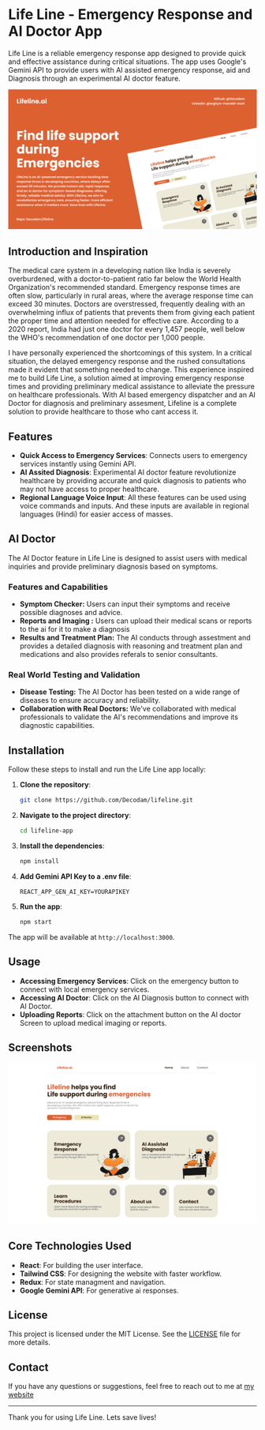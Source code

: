 # Life Line - Emergency Response and AI Doctor App
Life Line is a reliable emergency response app designed to provide quick and effective assistance during critical situations. The app uses Google's Gemini API to provide users with AI assisted emergency response, aid and Diagnosis through an experimental AI doctor feature.

![Life Line Poster](./screenshots/poster.png)

## Introduction and Inspiration

The medical care system in a developing nation like India is severely overburdened, with a doctor-to-patient ratio far below the World Health Organization's recommended standard. Emergency response times are often slow, particularly in rural areas, where the average response time can exceed 30 minutes. Doctors are overstressed, frequently dealing with an overwhelming influx of patients that prevents them from giving each patient the proper time and attention needed for effective care. According to a 2020 report, India had just one doctor for every 1,457 people, well below the WHO's recommendation of one doctor per 1,000 people.

I have personally experienced the shortcomings of this system. In a critical situation, the delayed emergency response and the rushed consultations made it evident that something needed to change. This experience inspired me to build Life Line, a solution aimed at improving emergency response times and providing preliminary medical assistance to alleviate the pressure on healthcare professionals. With AI based emergency dispatcher and an AI Doctor for diagnosis and preliminary assesment, Lifeline is a complete solution to provide healthcare to those who cant access it.


## Features

- **Quick Access to Emergency Services**: Connects users to emergency services instantly using Gemini API.
- **AI Assited Diagnosis**: Experimental AI doctor feature revolutionize healthcare by providing accurate and quick diagnosis to patients who may not have access to proper healthcare.
- **Regional Language Voice Input**: All these features can be used using voice commands and inputs. And these inputs are available in regional languages (Hindi) for easier access of masses.

## AI Doctor
The AI Doctor feature in Life Line is designed to assist users with medical inquiries and provide preliminary diagnosis based on symptoms.

### Features and Capabilities
- **Symptom Checker:** Users can input their symptoms and receive possible diagnoses and advice.
- **Reports and Imaging :** Users can upload their medical scans or reports to the ai for it to make a diagnosis
- **Results and Treatment Plan:** The AI conducts through assestment and provides a detailed diagnosis with reasoning and treatment plan and medications and also provides referals to senior consultants.


### Real World Testing and Validation
- **Disease Testing:** The AI Doctor has been tested on a wide range of diseases to ensure accuracy and reliability.
- **Collaboration with Real Doctors:** We've collaborated with medical professionals to validate the AI's recommendations and improve its diagnostic capabilities.

## Installation

Follow these steps to install and run the Life Line app locally:

1. **Clone the repository**:
    ```sh
    git clone https://github.com/Decodam/lifeline.git
    ```

2. **Navigate to the project directory**:
    ```sh
    cd lifeline-app
    ```

3. **Install the dependencies**:
    ```sh
    npm install
    ```

3. **Add Gemini API Key to a .env file**:
    ```.env
    REACT_APP_GEN_AI_KEY=YOURAPIKEY
    ```

4. **Run the app**:
    ```sh
    npm start
    ```

The app will be available at `http://localhost:3000`.

## Usage

- **Accessing Emergency Services**: Click on the emergency button to connect with local emergency services.
- **Accessing AI Doctor**: Click on the AI Diagnosis button to connect with AI Doctor.
- **Uploading Reports**: Click on the attachment button on the AI doctor Screen to upload medical imaging or reports.


## Screenshots

![Life Line LandingPage](./screenshots/landing.png)

## Core Technologies Used

- **React**: For building the user interface.
- **Tailwind CSS**: For designing the website with faster workflow.
- **Redux**: For state managment and navigation.
- **Google Gemini API**: For generative ai responses.


## License

This project is licensed under the MIT License. See the [LICENSE](LICENSE) file for more details.

## Contact

If you have any questions or suggestions, feel free to reach out to me at <a href="arghya-mondal-work.netlify.app">my website</a>

---

Thank you for using Life Line. Lets save lives!